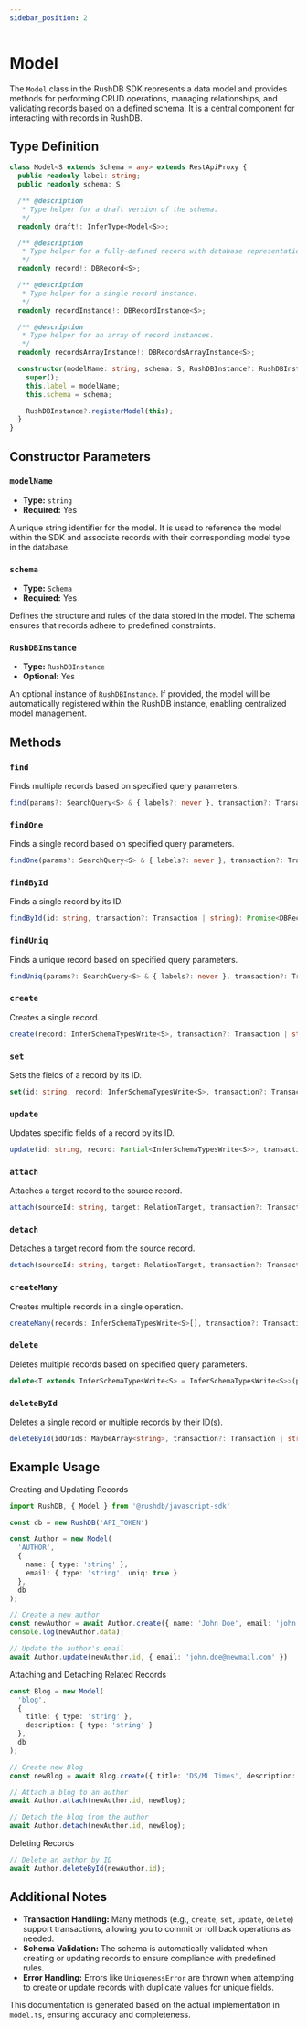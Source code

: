 ```yaml
---
sidebar_position: 2
---
```

# Model

The `Model` class in the RushDB SDK represents a data model and provides methods for performing CRUD operations, managing relationships, and validating records based on a defined schema. It is a central component for interacting with records in RushDB.

## Type Definition
```typescript
class Model<S extends Schema = any> extends RestApiProxy {
  public readonly label: string;
  public readonly schema: S;

  /** @description
   * Type helper for a draft version of the schema.
   */
  readonly draft!: InferType<Model<S>>;

  /** @description
   * Type helper for a fully-defined record with database representation.
   */
  readonly record!: DBRecord<S>;

  /** @description
   * Type helper for a single record instance.
   */
  readonly recordInstance!: DBRecordInstance<S>;

  /** @description
   * Type helper for an array of record instances.
   */
  readonly recordsArrayInstance!: DBRecordsArrayInstance<S>;

  constructor(modelName: string, schema: S, RushDBInstance?: RushDBInstance) {
    super();
    this.label = modelName;
    this.schema = schema;

    RushDBInstance?.registerModel(this);
  }
}
```

## Constructor Parameters

### `modelName`
- **Type:** `string`
- **Required:** Yes

A unique string identifier for the model. It is used to reference the model within the SDK and associate records with their corresponding model type in the database.

### `schema`
- **Type:** `Schema`
- **Required:** Yes

Defines the structure and rules of the data stored in the model. The schema ensures that records adhere to predefined constraints.

### `RushDBInstance`
- **Type:** `RushDBInstance`
- **Optional:** Yes

An optional instance of `RushDBInstance`. If provided, the model will be automatically registered within the RushDB instance, enabling centralized model management.

## Methods

### `find`
Finds multiple records based on specified query parameters.
```typescript
find(params?: SearchQuery<S> & { labels?: never }, transaction?: Transaction | string): Promise<DBRecordsArrayInstance<S>>;
```

### `findOne`
Finds a single record based on specified query parameters.
```typescript
findOne(params?: SearchQuery<S> & { labels?: never }, transaction?: Transaction | string): Promise<DBRecordInstance<S>>;
```

### `findById`
Finds a single record by its ID.
```typescript
findById(id: string, transaction?: Transaction | string): Promise<DBRecordInstance<S>>;
```

### `findUniq`
Finds a unique record based on specified query parameters.
```typescript
findUniq(params?: SearchQuery<S> & { labels?: never }, transaction?: Transaction | string): Promise<DBRecordInstance<S>>;
```

### `create`
Creates a single record.
```typescript
create(record: InferSchemaTypesWrite<S>, transaction?: Transaction | string): Promise<DBRecordInstance<InferSchemaTypesWrite<S>>>;
```

### `set`
Sets the fields of a record by its ID.
```typescript
set(id: string, record: InferSchemaTypesWrite<S>, transaction?: Transaction | string): Promise<DBRecordInstance<S>>;
```

### `update`
Updates specific fields of a record by its ID.
```typescript
update(id: string, record: Partial<InferSchemaTypesWrite<S>>, transaction?: Transaction | string): Promise<DBRecordInstance<S>>;
```

### `attach`
Attaches a target record to the source record.
```typescript
attach(sourceId: string, target: RelationTarget, transaction?: Transaction | string): Promise<ApiResponse<{ message: string }>>;
```

### `detach`
Detaches a target record from the source record.
```typescript
detach(sourceId: string, target: RelationTarget, transaction?: Transaction | string): Promise<ApiResponse<{ message: string }>>;
```

### `createMany`
Creates multiple records in a single operation.
```typescript
createMany(records: InferSchemaTypesWrite<S>[], transaction?: Transaction | string): Promise<DBRecordsArrayInstance<S>>;
```

### `delete`
Deletes multiple records based on specified query parameters.
```typescript
delete<T extends InferSchemaTypesWrite<S> = InferSchemaTypesWrite<S>>(params?: Omit<SearchQuery<T>, 'labels'>, transaction?: Transaction | string): Promise<ApiResponse<{ message: string }>>;
```

### `deleteById`
Deletes a single record or multiple records by their ID(s).
```typescript
deleteById(idOrIds: MaybeArray<string>, transaction?: Transaction | string): Promise<ApiResponse<{ message: string }>>;
```

## Example Usage

Creating and Updating Records
```typescript
import RushDB, { Model } from '@rushdb/javascript-sdk'

const db = new RushDB('API_TOKEN')

const Author = new Model(
  'AUTHOR', 
  {
    name: { type: 'string' },
    email: { type: 'string', uniq: true }
  },
  db
);

// Create a new author
const newAuthor = await Author.create({ name: 'John Doe', email: 'john.doe@example.com' });
console.log(newAuthor.data);

// Update the author's email
await Author.update(newAuthor.id, { email: 'john.doe@newmail.com' })
```

Attaching and Detaching Related Records
```typescript
const Blog = new Model(
  'blog', 
  {
    title: { type: 'string' },
    description: { type: 'string' }
  },
  db
);

// Create new Blog
const newBlog = await Blog.create({ title: 'DS/ML Times', description: '...' });

// Attach a blog to an author
await Author.attach(newAuthor.id, newBlog);

// Detach the blog from the author
await Author.detach(newAuthor.id, newBlog);
```

Deleting Records
```typescript
// Delete an author by ID
await Author.deleteById(newAuthor.id);
```

## Additional Notes

- **Transaction Handling:** Many methods (e.g., `create`, `set`, `update`, `delete`) support transactions, allowing you to commit or roll back operations as needed.
- **Schema Validation:** The schema is automatically validated when creating or updating records to ensure compliance with predefined rules.
- **Error Handling:** Errors like `UniquenessError` are thrown when attempting to create or update records with duplicate values for unique fields.

This documentation is generated based on the actual implementation in `model.ts`, ensuring accuracy and completeness.
